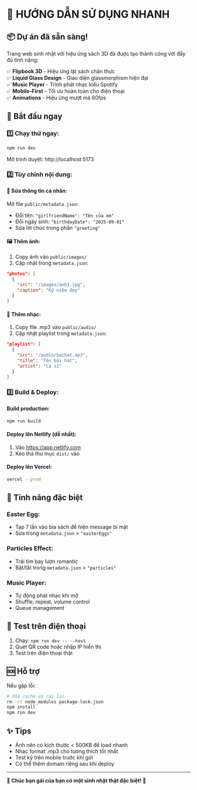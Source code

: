 # 🚀 HƯỚNG DẪN SỬ DỤNG NHANH

## 📦 Dự án đã sẵn sàng!

Trang web sinh nhật với hiệu ứng sách 3D đã được tạo thành công với đầy đủ tính năng:

✅ **Flipbook 3D** - Hiệu ứng lật sách chân thực  
✅ **Liquid Glass Design** - Giao diện glassmorphism hiện đại  
✅ **Music Player** - Trình phát nhạc kiểu Spotify  
✅ **Mobile-First** - Tối ưu hoàn toàn cho điện thoại  
✅ **Animations** - Hiệu ứng mượt mà 60fps  

## 🎯 Bắt đầu ngay

### 1️⃣ Chạy thử ngay:
```bash
npm run dev
```
Mở trình duyệt: http://localhost:5173

### 2️⃣ Tùy chỉnh nội dung:

#### 📝 Sửa thông tin cá nhân:
Mở file `public/metadata.json`:
- Đổi tên: `"girlfriendName": "Tên của em"`
- Đổi ngày sinh: `"birthdayDate": "2025-09-01"`
- Sửa lời chúc trong phần `"greeting"`

#### 🖼️ Thêm ảnh:
1. Copy ảnh vào `public/images/`
2. Cập nhật trong `metadata.json`:
```json
"photos": [
  {
    "src": "/images/anh1.jpg",
    "caption": "Kỷ niệm đẹp"
  }
]
```

#### 🎵 Thêm nhạc:
1. Copy file .mp3 vào `public/audio/`
2. Cập nhật playlist trong `metadata.json`:
```json
"playlist": [
  {
    "src": "/audio/baihat.mp3",
    "title": "Tên bài hát",
    "artist": "Ca sĩ"
  }
]
```

### 3️⃣ Build & Deploy:

#### Build production:
```bash
npm run build
```

#### Deploy lên Netlify (dễ nhất):
1. Vào https://app.netlify.com
2. Kéo thả thư mục `dist/` vào

#### Deploy lên Vercel:
```bash
vercel --prod
```

## 🎁 Tính năng đặc biệt

### Easter Egg:
- Tap 7 lần vào bìa sách để hiện message bí mật
- Sửa trong `metadata.json` > `"easterEggs"`

### Particles Effect:
- Trái tim bay lượn romantic
- Bật/tắt trong `metadata.json` > `"particles"`

### Music Player:
- Tự động phát nhạc khi mở
- Shuffle, repeat, volume control
- Queue management

## 📱 Test trên điện thoại

1. Chạy: `npm run dev -- --host`
2. Quét QR code hoặc nhập IP hiển thị
3. Test trên điện thoại thật

## 🆘 Hỗ trợ

Nếu gặp lỗi:
```bash
# Xóa cache và cài lại
rm -rf node_modules package-lock.json
npm install
npm run dev
```

## ✨ Tips

- Ảnh nên có kích thước < 500KB để load nhanh
- Nhạc format .mp3 cho tương thích tốt nhất
- Test kỹ trên mobile trước khi gửi
- Có thể thêm domain riêng sau khi deploy

---

**🎂 Chúc bạn gái của bạn có một sinh nhật thật đặc biệt! 🎉**